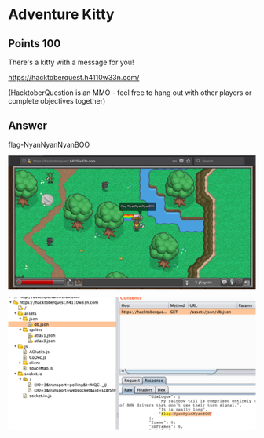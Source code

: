 # Adventure Kitty

## Points 100

There's a kitty with a message for you!

https://hacktoberquest.h4110w33n.com/

(HacktoberQuestion is an MMO - feel free to hang out with other players or complete objectives together)

## Answer

flag-NyanNyanNyanBOO

![](images/100_adventure_kitty_game.png)

![](images/100_adventure_kitty_json.png)